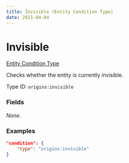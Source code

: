 ```yaml
---
title: Invisible (Entity Condition Type)
date: 2021-04-04
---
```


# Invisible

[Entity Condition Type](../entity_condition_types.md)

Checks whether the entity is currently invisible.

Type ID: `origins:invisible`


### Fields

_None._


### Examples

```json
"condition": {
    "type": "origins:invisible"
}
```
